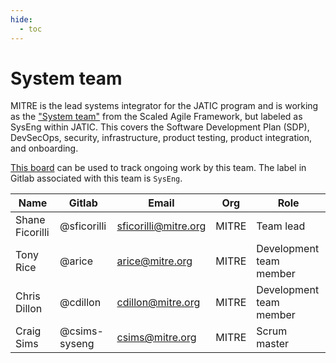```yaml
---
hide:
  - toc
---
```


# System team

MITRE is the lead systems integrator for the JATIC program and is working as the ["System team"](https://scaledagileframework.com/system-team/) from the Scaled Agile Framework, but labeled as SysEng within JATIC. This covers the Software Development Plan (SDP), DevSecOps, security, infrastructure, product testing, product integration, and onboarding. 

[This board](https://gitlab.jatic.net/groups/jatic/-/boards/51?label_name[]=SysEng) can be used to track ongoing work by this team. The label in Gitlab associated with this team is `SysEng`.

| Name | Gitlab | Email | Org | Role |
| ---- | ------ | ----- | --- | ---- |
| Shane Ficorilli | @sficorilli | sficorilli@mitre.org | MITRE | Team lead |
| Tony Rice | @arice | arice@mitre.org | MITRE | Development team member |
| Chris Dillon | @cdillon | cdillon@mitre.org | MITRE | Development team member |
| Craig Sims | @csims-syseng | csims@mitre.org | MITRE | Scrum master |

